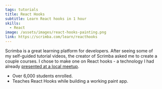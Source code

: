 ```yaml
---
tags: tutorials
title: React Hooks
subtitle: Learn React hooks in 1 hour
skills:
  - React
image: /assets/images/react-hooks-painting.png
link: https://scrimba.com/learn/reacthooks
---
```


Scrimba is a great learning platform for developers. After seeing some of my self-guided tutorial videos, the creator of Scrimba asked me to create a couple courses. I chose to make one on React hooks - a technology I had already [presented at a local meetup](https://www.youtube.com/watch?v=5JpWr5rkI1Q).

- Over 6,000 students enrolled.
- Teaches React Hooks while building a working paint app.
